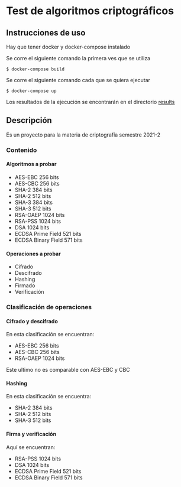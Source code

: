# Test de algoritmos criptográficos

## Instrucciones de uso 

Hay que tener docker y docker-compose instalado

Se corre el siguiente comando la primera ves que se utiliza
```
$ docker-compose build
```

Se corre el siguiente comando cada que se quiera ejecutar
```
$ docker-compose up
```
Los resultados de la ejecución se encontrarán en el directorio [results](./results)

## Descripción

Es un proyecto para la materia de criptografía semestre 2021-2

### Contenido

#### Algoritmos a probar

* AES-EBC 256 bits
* AES-CBC 256 bits
* SHA-2 384 bits
* SHA-2 512 bits
* SHA-3 384 bits
* SHA-3 512 bits
* RSA-OAEP 1024 bits
* RSA-PSS 1024 bits
* DSA 1024 bits
* ECDSA Prime Field 521 bits
* ECDSA Binary Field 571 bits

#### Operaciones a probar

* Cifrado
* Descifrado
* Hashing
* Firmado
* Verificación

### Clasificación de operaciones

#### Cifrado y descifrado

En esta clasificación se encuentran:

* AES-EBC 256 bits
* AES-CBC 256 bits
* RSA-OAEP 1024 bits

Este ultimo no es comparable con AES-EBC y CBC

#### Hashing

En esta clasificación se encuentra:

* SHA-2 384 bits
* SHA-2 512 bits
* SHA-3 512 bits

#### Firma y verificación

Aquí se encuentran:

* RSA-PSS 1024 bits
* DSA 1024 bits
* ECDSA Prime Field 521 bits
* ECDSA Binary Field 571 bits
